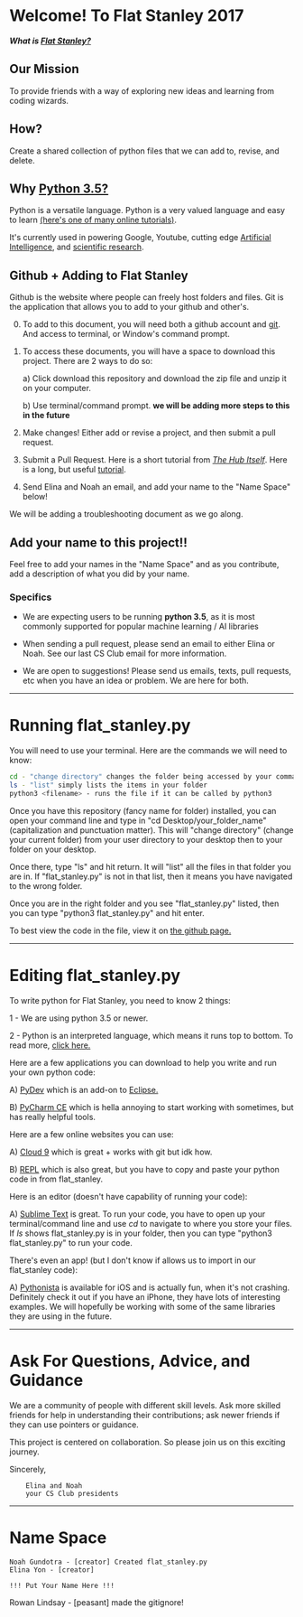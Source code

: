 
# Welcome! To Flat Stanley 2017

***What is [Flat Stanley?](https://www.flatstanley.com/about)***

## Our Mission

To provide friends with a way of exploring new ideas and learning from coding wizards.

## How?

Create a shared collection of python files that we can add to, revise, and delete.

## Why [Python 3.5?](https://www.python.org/downloads/)

Python is a versatile language. Python is a very valued language and easy to learn [(here's one of many online tutorials)](https://www.codecademy.com/).

It's currently used in powering Google, Youtube, cutting edge [Artificial Intelligence](https://www.tensorflow.org/), and [scientific research](https://github.com/ipython/ipython/wiki/A-gallery-of-interesting-IPython-Notebooks).


## Github + Adding to Flat Stanley

Github is the website where people can freely host folders and files.
Git is the application that allows you to add to your github and other's.

0) To add to this document, you will need both a github account and [git](https://git-scm.com/downloads). And access to terminal, or Window's command prompt.

1) To access these documents, you will have a space to download this project. There are 2 ways to do so:

    a) Click download this repository and download the zip file and unzip it on your computer.
    
    b) Use terminal/command prompt. **we will be adding more steps to this in the future**
    
2) Make changes! Either add or revise a project, and then submit a pull request.

3) Submit a Pull Request. Here is a short tutorial from [*The Hub Itself*](https://try.github.io/levels/1/challenges/1). Here is a long, but useful [tutorial](https://www.atlassian.com/git/tutorials/learn-git-with-bitbucket-cloud/git-branch-to-merge). 

4) Send Elina and Noah an email, and add your name to the "Name Space" below!

We will be adding a troubleshooting document as we go along.

## Add your name to this project!!

Feel free to add your names in the "Name Space" and as you contribute, add a description of what you did by your name.

### Specifics

* We are expecting users to be running **python 3.5**, as it is most commonly supported for popular machine learning / AI libraries

* When sending a pull request, please send an email to either Elina or Noah. See our last CS Club email for more information.

* We are open to suggestions! Please send us emails, texts, pull requests, etc when you have an idea or problem. We are here for both.

---

# Running flat_stanley.py

You will need to use your terminal. Here are the commands we will need to know:
```bash
cd - "change directory" changes the folder being accessed by your command line
ls - "list" simply lists the items in your folder
python3 <filename> - runs the file if it can be called by python3
```

Once you have this repository (fancy name for folder) installed, you can open your command line and type in "cd Desktop/your_folder_name" (capitalization and punctuation matter). This will "change directory" (change your current folder) from  your user directory to your desktop then to your folder on your desktop.

Once there, type "ls" and hit return. It will "list" all the files in that folder you are in. If "flat_stanley.py" is not in that list, then it means you have navigated to the wrong folder.

Once you are in the right folder and you see "flat_stanley.py" listed, then you can type "python3 flat_stanley.py" and hit enter.

To best view the code in the file, view it on [the github page.](https://github.com/ngundotra/FlatStanley/blob/master/flat_stanley.py)


---

# Editing flat_stanley.py

To write python for Flat Stanley, you need to know 2 things:

1 - We are using python 3.5 or newer.

2 - Python is an interpreted language, which means it runs top to bottom. To read more, [click here.](https://wiki.python.org/moin/BeginnersGuide/NonProgrammers)

Here are a few applications you can download to help you write and run your own python code:
    
A) [PyDev](http://www.pydev.org/) which is an add-on to [Eclipse.](https://www.eclipse.org/downloads/)

B) [PyCharm CE](https://www.jetbrains.com/pycharm/download/) which is hella annoying to start working with sometimes, but has really helpful tools.

Here are a few online websites you can use:

A) [Cloud 9](https://c9.io/) which is great + works with git but idk how.

B) [REPL](https://repl.it/) which is also great, but you have to copy and paste your python code in from flat_stanley.

Here is an editor (doesn't have capability of running your code):
    
A) [Sublime Text](https://www.sublimetext.com/) is great. To run your code, you have to open up your terminal/command line and use *cd* to navigate to where you store your files. If *ls* shows flat_stanley.py is in your folder, then you can type "python3 flat_stanley.py" to run your code.

There's even an app! (but I don't know if allows us to import in our flat_stanley code):

A) [Pythonista](http://omz-software.com/pythonista/) is available for iOS and is actually fun, when it's not crashing. Definitely check it out if you have an iPhone, they have lots of interesting examples. We will hopefully be working with some of the same libraries they are using in the future.


--- 

# Ask For Questions, Advice, and Guidance

We are a community of people with different skill levels. Ask more skilled friends for help in understanding their contributions; ask newer friends if they can use pointers or guidance. 

This project is centered on collaboration. So please join us on this exciting journey. 

Sincerely,
```
    Elina and Noah
    your CS Club presidents
```

---

# Name Space

```
Noah Gundotra - [creator] Created flat_stanley.py
Elina Yon - [creator]

!!! Put Your Name Here !!!
```
Rowan Lindsay - [peasant]  made the gitignore!
